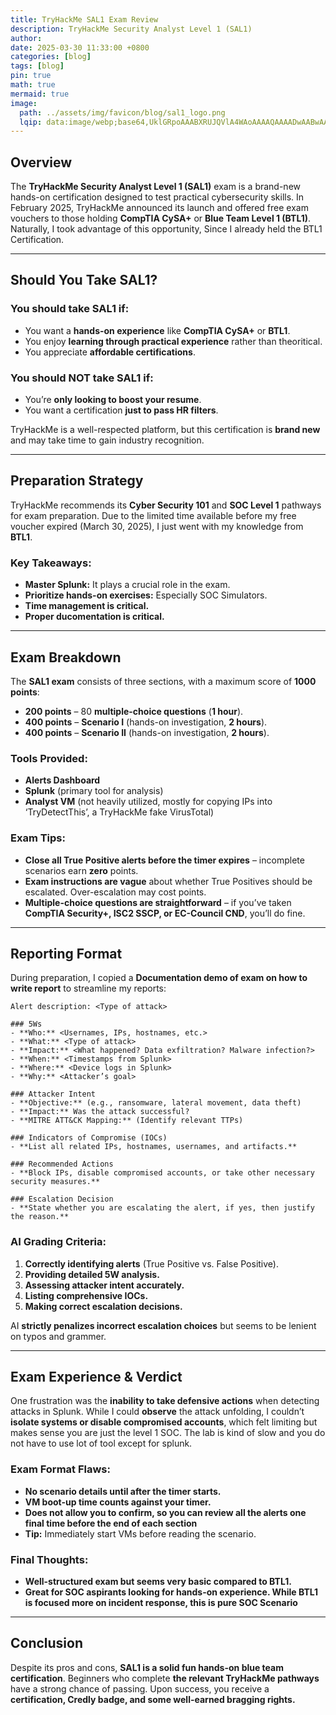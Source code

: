 ```yaml
---
title: TryHackMe SAL1 Exam Review
description: TryHackMe Security Analyst Level 1 (SAL1)
author: 
date: 2025-03-30 11:33:00 +0800
categories: [blog]
tags: [blog]
pin: true
math: true
mermaid: true
image:
  path: ../assets/img/favicon/blog/sal1_logo.png
  lqip: data:image/webp;base64,UklGRpoAAABXRUJQVlA4WAoAAAAQAAAADwAABwAAQUxQSDIAAAARL0AmbZurmr57yyIiqE8oiG0bejIYEQTgqiDA9vqnsUSI6H+oAERp2HZ65qP/VIAWAFZQOCBCAAAA8AEAnQEqEAAIAAVAfCWkAALp8sF8rgRgAP7o9FDvMCkMde9PK7euH5M1m6VWoDXf2FkP3BqV0ZYbO6NA/VFIAAAA
---
```


## Overview
The **TryHackMe Security Analyst Level 1 (SAL1)** exam is a brand-new hands-on certification designed to test practical cybersecurity skills. In February 2025, TryHackMe announced its launch and offered free exam vouchers to those holding **CompTIA CySA+** or **Blue Team Level 1 (BTL1)**. Naturally, I took advantage of this opportunity, Since I already held the BTL1 Certification.

---

## Should You Take SAL1?
### You should take SAL1 if:
- You want a **hands-on experience** like **CompTIA CySA+** or **BTL1**.
- You enjoy **learning through practical experience** rather than theoritical.
- You appreciate **affordable certifications**.

### You should NOT take SAL1 if:
- You’re **only looking to boost your resume**.
- You want a certification **just to pass HR filters**.

TryHackMe is a well-respected platform, but this certification is **brand new** and may take time to gain industry recognition.

---

## Preparation Strategy
TryHackMe recommends its **Cyber Security 101** and **SOC Level 1** pathways for exam preparation. Due to the limited time available before my free voucher expired (March 30, 2025), I just went with my knowledge from **BTL1**.

### Key Takeaways:
- **Master Splunk:** It plays a crucial role in the exam.
- **Prioritize hands-on exercises:** Especially SOC Simulators.
- **Time management is critical.**
- **Proper ducomentation is critical.**

---

## Exam Breakdown
The **SAL1 exam** consists of three sections, with a maximum score of **1000 points**:

- **200 points** – 80 **multiple-choice questions** (**1 hour**).
- **400 points** – **Scenario I** (hands-on investigation, **2 hours**).
- **400 points** – **Scenario II** (hands-on investigation, **2 hours**).

### Tools Provided:
- **Alerts Dashboard**
- **Splunk** (primary tool for analysis)
- **Analyst VM** (not heavily utilized, mostly for copying IPs into ‘TryDetectThis’, a TryHackMe fake VirusTotal)

### Exam Tips:
- **Close all True Positive alerts before the timer expires** – incomplete scenarios earn **zero** points.
- **Exam instructions are vague** about whether True Positives should be escalated. Over-escalation may cost points.
- **Multiple-choice questions are straightforward** – if you’ve taken **CompTIA Security+, ISC2 SSCP, or EC-Council CND**, you’ll do fine.

---

## Reporting Format
During preparation, I copied a **Documentation demo of exam on how to write report** to streamline my reports:

```
Alert description: <Type of attack>

### 5Ws
- **Who:** <Usernames, IPs, hostnames, etc.>
- **What:** <Type of attack>
- **Impact:** <What happened? Data exfiltration? Malware infection?>
- **When:** <Timestamps from Splunk>
- **Where:** <Device logs in Splunk>
- **Why:** <Attacker’s goal>

### Attacker Intent
- **Objective:** (e.g., ransomware, lateral movement, data theft)
- **Impact:** Was the attack successful?
- **MITRE ATT&CK Mapping:** (Identify relevant TTPs)

### Indicators of Compromise (IOCs)
- **List all related IPs, hostnames, usernames, and artifacts.**

### Recommended Actions
- **Block IPs, disable compromised accounts, or take other necessary security measures.**

### Escalation Decision
- **State whether you are escalating the alert, if yes, then justify the reason.**
```

### AI Grading Criteria:
1. **Correctly identifying alerts** (True Positive vs. False Positive).
2. **Providing detailed 5W analysis.**
3. **Assessing attacker intent accurately.**
4. **Listing comprehensive IOCs.**
5. **Making correct escalation decisions.**

AI **strictly penalizes incorrect escalation choices** but seems to be lenient on typos and grammer.

---

## Exam Experience & Verdict
One frustration was the **inability to take defensive actions** when detecting attacks in Splunk. While I could **observe** the attack unfolding, I couldn’t **isolate systems or disable compromised accounts**, which felt limiting but makes sense you are just the level 1 SOC. The lab is kind of slow and you do not have to use lot of tool except for splunk.

### Exam Format Flaws:
- **No scenario details until after the timer starts.**
- **VM boot-up time counts against your timer.**
- **Does not allow you to confirm, so you can review all the alerts one final time before the end of each section**
- **Tip:** Immediately start VMs before reading the scenario.

### Final Thoughts:
- **Well-structured exam but seems very basic compared to BTL1.**
- **Great for SOC aspirants looking for hands-on experience. While BTL1 is focused more on incident response, this is pure SOC Scenario**


---

## Conclusion
Despite its pros and cons, **SAL1 is a solid fun hands-on blue team certification**. Beginners who complete **the relevant TryHackMe pathways** have a strong chance of passing. Upon success, you receive a **certification, Credly badge, and some well-earned bragging rights.**
